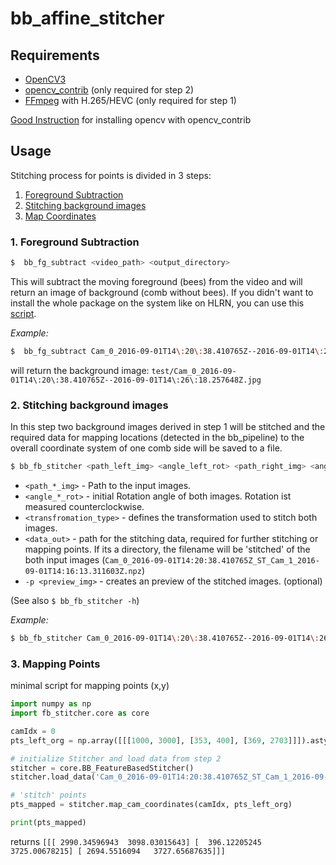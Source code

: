 # bb_affine_stitcher

## Requirements
* [OpenCV3](https://github.com/opencv/opencv) 
* [opencv_contrib](https://github.com/opencv/opencv_contrib) (only required for step 2)
* [FFmpeg](https://trac.ffmpeg.org/wiki/CompilationGuide) with H.265/HEVC (only required for step 1)

[Good Instruction](http://www.pyimagesearch.com/2015/07/20/install-opencv-3-0-and-python-3-4-on-ubuntu/) for installing opencv with opencv_contrib

## Usage

Stitching process for points is divided in 3 steps:

1. [Foreground Subtraction](#1-foreground-fubtraction)
2. [Stitching background images](#2-stitching-background-images)
3. [Map Coordinates](#3-mapping-points)

### 1. Foreground Subtraction
```bash
$  bb_fg_subtract <video_path> <output_directory>
```
This will subtract the moving foreground (bees) from the video and will
return an image of background (comb without bees). 
If you didn't want to install the whole package on the system like on HLRN,
you can use this [script](https://gist.github.com/gitmirgut/3617b94094df918b956662de6d792827).

*Example:*
```bash
$  bb_fg_subtract Cam_0_2016-09-01T14\:20\:38.410765Z--2016-09-01T14\:26\:18.257648Z.mkv test/
```
will return the background image: `test/Cam_0_2016-09-01T14\:20\:38.410765Z--2016-09-01T14\:26\:18.257648Z.jpg`

### 2. Stitching background images
In this step two background images derived in step 1 will be stitched and
the required data for mapping locations (detected in the bb_pipeline) to
the overall coordinate system of one comb side will be saved to a file.

```bash
$ bb_fb_stitcher <path_left_img> <angle_left_rot> <path_right_img> <angle_right_rot> <transformation_type> <data_out> -p <preview_img>
```

* `<path_*_img>` - Path to the input images.
* `<angle_*_rot>` - initial Rotation angle of both images. Rotation ist measured counterclockwise.
* `<transfromation_type>` - defines the transformation used to stitch both images.
* `<data_out>` - path for the stitching data, required for further stitching or mapping points. If its a directory, the filename will be 'stitched' of the both input images (```Cam_0_2016-09-01T14:20:38.410765Z_ST_Cam_1_2016-09-01T14:16:13.311603Z.npz```)
* `-p <preview_img>` - creates an preview of the stitched images. (optional)

(See also `$ bb_fb_stitcher -h`)

*Example:*
```bash
$ bb_fb_stitcher Cam_0_2016-09-01T14\:20\:38.410765Z--2016-09-01T14\:26\:18.257648Z.jpg 90 Cam_1_2016-09-01T14\:16\:13.311603Z--2016-09-01T14\:21\:53.157900Z.jpg -90 3 dir_for_params/ -p preview.jpg
```

### 3. Mapping Points

minimal script for mapping points (x,y)

```python
import numpy as np
import fb_stitcher.core as core

camIdx = 0
pts_left_org = np.array([[[1000, 3000], [353, 400], [369, 2703]]]).astype(np.float64)

# initialize Stitcher and load data from step 2
stitcher = core.BB_FeatureBasedStitcher()
stitcher.load_data('Cam_0_2016-09-01T14:20:38.410765Z_ST_Cam_1_2016-09-01T14:16:13.311603Z.npz')

# 'stitch' points 
pts_mapped = stitcher.map_cam_coordinates(camIdx, pts_left_org)

print(pts_mapped)
```
returns `[[[ 2990.34596943  3098.03015643] [  396.12205245  3725.00678215] [ 2694.5516094   3727.65687635]]]`
